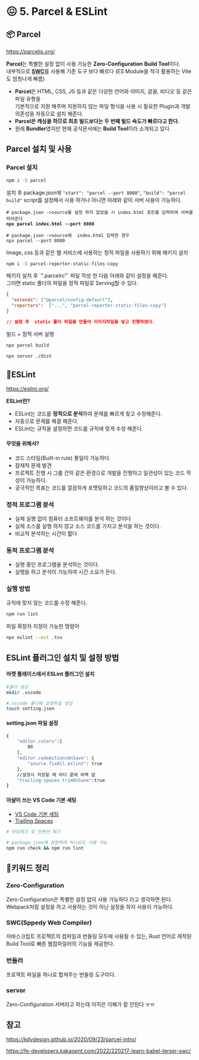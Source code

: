# 😖 5. Parcel & ESLint

## 📦 Parcel

https://parceljs.org/

**Parcel**는 특별한 설정 없이 사용 가능한 **Zero-Configuration** **Build Tool**이다.\
내부적으로 [**SWC**](https://swc.rs/)를 사용해 기존 도구 보다 빠르다 (ES Module을 적극 활용하는 Vite도 엄청나게 빠름)

* **Parcel**은 HTML, CSS, JS 등과 같은 다양한 언어와 이미지, 글꼴, 비디오 등 같은 파일 유형을 \
  기본적으로 지원 해주며 지원하지 않는 파일 형식을 사용 시 필요한 Plugin과 개발 의존성을 자동으로 설치 해준다.&#x20;
* **Parcel은 캐싱을 하므로 최초 빌드보다는 두 번째 빌드 속도가 빠르다고 한다.**
* 원래 **Bundler**였지만 현재 공식문서에는 **Build Tool**이라 소개되고 있다.


## Parcel 설치 및 사용&#x20;

### Parcel 설치

```sh
npm i -D parcel
```

설치 후 package.json에 `"start": "parcel --port 8080"`, `"build": "parcel build"` script를 설정해서 사용 하거나 아니면 아래와 같이 서버 사용이 가능하다.

<pre class="language-sh"><code class="lang-sh"># package.json ->source를 설정 하지 않았을 시 index.html 포트를 입력하여 서버를 띄어준다 
<strong>npx parcel index.html --port 8080</strong>

# package.json ->source에  index.html 입력한 경우
npx parcel --port 8080
</code></pre>

Image, css 등과 같은 웹 서비스에 사용하는 정적 파일을 사용하기 위해 패키지 설치&#x20;

```sh
npm i -D parcel-reporter-static-files-copy
```

패키지 설치 후 \`".parcelrc"\` 파일 작성 한 다음 아래와 같이 설정을 해준다. \
그러면 static 폴더의 파일을 정적 파일로 Serving할 수 있다.

```json
{
  "extends": ["@parcel/config-default"],
  "reporters":  ["...", "parcel-reporter-static-files-copy"]
}

// 설정 후  static 폴더 파일을 만들어 이미지파일을 넣고 진행하였다.
```

빌드 + 정적 서버 실행&#x20;

```sh
npx parcel build

npx servor ./dist
```



## 📏ESLint

https://eslint.org/

**ESLint란?**

* ESLint는 코드를 **정적으로 분석**하여 문제를 빠르게 찾고 수정해준다.
* 자동으로 문제를 해결 해준다.
* ESLint는 규칙을 설정하면 코드를 규칙에 맞게 수정 해준다.  &#x20;

#### 무엇을 위해서?

* 코드 스타일(Built-in rule) 통일이 가능하다.
* 잠재적 문제 발견&#x20;
* 프로젝트 진행 시 그룹 간의 같은 환경으로 개발을 진행하고 일관성이 있는 코드 작성이 가능하다.
* 궁극적인 목표는 코드를 깔끔하게 포맷팅하고 코드의 품질향상이라고 볼 수 있다.

### 정적 프로그램 분석

* 실제 실행 없이 컴퓨터 소프트웨어를 분석 하는 것이다
* 실제 소스를 실행 하지 않고 소스 코드를 가지고 분석을 하는 것이다.
* 비교적 분석하는 시간이 짧다&#x20;

### 동적 프로그램 분석

* 실행 중인 프로그램을 분석하는 것이다.
* 실행을 하고 분석이 가능하여 시간 소요가 든다.

### 실행 방법

규칙에 맞지 않는 코드를 수정 해준다.

```sh
npm run lint
```

파일 확장자 지정이 가능한 명령어

```sh
npx eslint --ext .tsx
```

## ESLint 플러그인 설치 및 설정 방법

#### 마켓 플레이스에서 ESLint 플러그인 설치&#x20;

```sh
#폴더 생성
mkdir .vscode

#.vscode 폴더에 설정파일 생성 
touch setting.json
```

#### setting.json 파일 설정&#x20;

```sh
{
    "editor.rulers":[
        80
    ],
    "editor.codeActionsOnSave": {
        "source.fixAll.eslint": true
    },
    //설정시 저장할 때 마다 끝에 여백 없
    "trailing-spaces.trimOnSave":true
}
```

#### 아샬이 쓰는 VS Code 기본 세팅

* [VS Code 기본 세팅](https://github.com/ahastudio/CodingLife/blob/main/20211008/react/.vscode/settings.json)
* [Trailing Spaces](https://marketplace.visualstudio.com/items?itemName=shardulm94.trailing-spaces)

```sh
# 타입체크 및 컨벤션 체크

# package.json에 설정하여 하나로도 사용 가능 
npm run check && npm run lint
```

## **🔑키워드 정리**&#x20;

### **Zero-Configuration**

Zero-Configuration은 특별한 설정 없이 사용 가능하다 라고 생각하면 된다.
Webpack처럼 설정을 하고 사용하는 것이 아닌 설정을 하지  사용이 가능하다.

### SWC(Sppedy Web Compiler)

자바스크립트 프로젝트의 컴파일과 번들링 모두에 사용될 수 있는, Rust 언어로 제작된 Build Tool로 빠른 웹컴파일러의 기능을 제공한다.

### **번들러**

프로젝트 파일을 하나로 합쳐주는 번들링 도구이다.&#x20;

### servor

Zero-Configuration 서버라고 하는데 아직은 이해가 잘 안된다 ㅠㅠ



## 참고&#x20;
https://kdydesign.github.io/2020/09/23/parcel-intro/

https://fe-developers.kakaoent.com/2022/220217-learn-babel-terser-swc/
